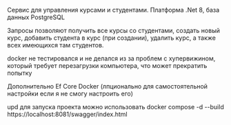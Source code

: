 Сервис для управления курсами и студентами.
Платформа .Net 8, база данных PostgreSQL

Запросы позволяют получить все курсы со студентами, создать новый курс, добавить студента в курс (при создании), удалить курс, а также всех имеющихся там студентов.

docker не тестировался и не делался из за проблем с хупервижином, который требует перезагрузки компьютера, что может прекратить попытку

Дополнительно
Ef Core
Docker (лпционально для самостоятельной настройки если я не смогу настроить его)

upd
для запуска проекта можно использовать
docker compose -d --build
https://localhost:8081/swagger/index.html

